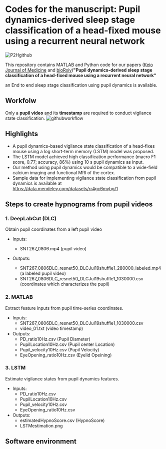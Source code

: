 # Codes for the manuscript: Pupil dynamics-derived sleep stage classification of a head-fixed mouse using a recurrent neural network
![P2Hgithub](https://user-images.githubusercontent.com/78021878/183251903-d4405d1e-f726-40ab-9bb6-3092c67f6ce2.gif)



This repository contains MATLAB and Python code for our papers ([Keio Journal of Medicine]() and [bioRxiv](https://biorxiv.org/cgi/content/short/2022.08.06.503067v1))__"Pupil dynamics-derived sleep stage classification of a head-fixed mouse using a recurrent neural network"__

an End to end sleep stage classification using pupil dynamics is available.

## Workfolw
Only a **pupil video** and its **timestamp** are required to conduct vigilance state classification.
![githubworkflow](https://user-images.githubusercontent.com/78021878/183596775-50cd8868-1985-40a0-baff-8ff83e67b2c1.png)

## Highlights
-	A pupil dynamics-based vigilance state classification of a head-fixes mouse using a log short-term memory (LSTM) model was proposed.
-	The LSTM model achieved high classification performance (macro F1 score, 0.77; accuracy, 86%) using 10 s pupil dynamics as input.
-	Our method using pupil dynamics would be compatible to a wide-field calcium imaging and functional MRI of the cortex.
-	Sample data for implementing vigilance state classification from pupil dynamics is available at https://data.mendeley.com/datasets/rr4gc6mybg/1

## Steps to create hypnograms from pupil videos
### 1. DeepLabCut (DLC)
Obtain pupil coordinates from a left pupil video
- Inputs: 
    - SNT267_0806.mp4 (pupil video)

- Outputs: 
    - SNT267_0806DLC_resnet50_DLCJul19shuffle1_280000_labeled.mp4 (a labeled pupil video)
    - SNT267_0806DLC_resnet50_DLCJul19shuffle1_1030000.csv (coordinates which characterizes the pupil)
### 2. MATLAB
Extract feature inputs from pupil time-series coordinates.
-   Inputs:
    -   SNT267_0806DLC_resnet50_DLCJul19shuffle1_1030000.csv
    - video_01.txt (video timestamp)
- Outputs:
    - PD_ratio10Hz.csv (Pupil Diameter)
    - PupilLocation10Hz.csv (Pupil center Location)
    - Pupil_velocity10Hz.csv (Pupil Velocity)
    - EyeOpening_ratio10Hz.csv (Eyelid Opeining)

### 3. LSTM
Estimate vigilance states from pupil dynamics features.
- Inputs:
    - PD_ratio10Hz.csv
    - PupilLocation10Hz.csv
    - Pupil_velocity10Hz.csv
    - EyeOpening_ratio10Hz.csv
- Outputs:
    - estimatedHypnoScore.csv (HypnoScore)
    - LSTMestimation.png

## Software environment
